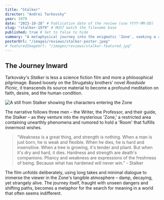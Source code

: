 ```yaml
---
title: "Stalker"
director: "Andrei Tarkovsky"
year: 1979
date: "2023-10-28" # Publication date of the review (use YYYY-MM-DD)
slug: "stalker-1979" # MUST match the filename base
published: true # Set to false to hide
summary: "A metaphysical journey into the enigmatic 'Zone', seeking a room where one's deepest desires are said to be granted."
posterUrl: "/images/reviews/stalker-poster.jpeg"
# featuredImageUrl: "/images/reviews/stalker-featured.jpg"
---
```


## The Journey Inward

Tarkovsky's *Stalker* is less a science fiction film and more a philosophical pilgrimage. Based loosely on the Strugatsky brothers' novel *Roadside Picnic*, it transcends its source material to become a profound meditation on faith, desire, and the human condition.

![A still from Stalker showing the characters entering the Zone](/images/reviews/stalker-still-1.jpg)

The narrative follows three men – the Writer, the Professor, and their guide, the Stalker – as they venture into the mysterious 'Zone,' a restricted area containing unearthly phenomena and rumored to hold a 'Room' that fulfills innermost wishes.

> "Weakness is a great thing, and strength is nothing. When a man is just born, he is weak and flexible. When he dies, he is hard and insensitive. When a tree is growing, it's tender and pliant. But when it's dry and hard, it dies. Hardness and strength are death's companions. Pliancy and weakness are expressions of the freshness of being. Because what has hardened will never win." - Stalker

The film unfolds deliberately, using long takes and minimal dialogue to immerse the viewer in the Zone's tangible atmosphere – damp, decaying, yet strangely alive. The journey itself, fraught with unseen dangers and shifting paths, becomes a metaphor for the search for meaning in a world that often seems indifferent.